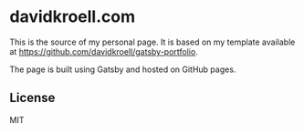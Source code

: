# davidkroell.com

This is the source of my personal page.
It is based on my template available at https://github.com/davidkroell/gatsby-portfolio.

The page is built using Gatsby and hosted on GitHub pages.

## License

MIT

